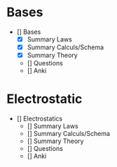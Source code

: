 # Bases
- [] Bases
    - [x] Summary Laws
    - [x] Summary Calculs/Schema
    - [x] Summary Theory
    - [] Questions
    - [] Anki

# Electrostatic
- [] Electrostatics
    - [] Summary Laws
    - [] Summary Calculs/Schema
    - [] Summary Theory
    - [] Questions
    - [] Anki